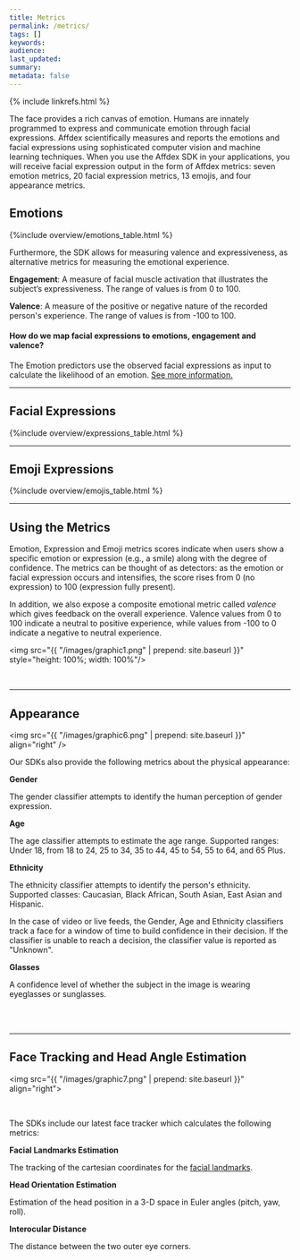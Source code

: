 ```yaml
---
title: Metrics
permalink: /metrics/
tags: []
keywords:
audience:
last_updated:
summary:
metadata: false
---
```

{% include linkrefs.html %}

The face provides a rich canvas of emotion. Humans are innately programmed to express and communicate emotion through facial expressions. Affdex scientifically measures and reports the emotions and facial expressions using sophisticated computer vision and machine learning techniques. When you use the Affdex SDK in your applications, you will receive facial expression output in the form of Affdex metrics: seven emotion metrics, 20 facial expression metrics, 13 emojis, and four appearance metrics.

## Emotions

{%include overview/emotions_table.html %}

Furthermore, the SDK allows for measuring valence and expressiveness, as alternative metrics for measuring the emotional experience.

<strong>Engagement</strong>: A measure of facial muscle activation that illustrates the subject’s expressiveness. The range of values is from 0 to 100.

<strong>Valence</strong>: A measure of the positive or negative nature of the recorded person's experience. The range of values is from -100 to 100.


#### How do we map facial expressions to emotions, engagement and valence?

The Emotion predictors use the observed facial expressions as input to calculate the likelihood of an emotion. [See more information.](/emotion_mapping/)

***

## Facial Expressions

{%include overview/expressions_table.html %}

***

## Emoji Expressions

{%include overview/emojis_table.html %}

***

## Using the Metrics
Emotion, Expression and Emoji metrics scores indicate when users show a specific emotion or expression (e.g., a smile) along with the degree of confidence. The metrics can be thought of as detectors: as the emotion or facial expression occurs and intensifies, the score rises from 0 (no expression) to 100 (expression fully present).

In addition, we also expose a composite emotional metric called _valence_ which gives feedback on the overall experience. Valence values from 0 to 100 indicate a neutral to positive experience, while values from -100 to 0 indicate a negative to neutral experience.

<img src="{{ "/images/graphic1.png" | prepend: site.baseurl }}" style="height: 100%; width: 100%"/>

<br />

***

## Appearance

<img src="{{ "/images/graphic6.png" | prepend: site.baseurl }}" align="right" />

Our SDKs also provide the following metrics about the physical appearance:

**Gender**

The gender classifier attempts to identify the human perception of gender expression.

**Age**

The age classifier attempts to estimate the age range.
Supported ranges: Under 18, from 18 to 24, 25 to 34, 35 to 44, 45 to 54, 55 to 64, and 65 Plus.


**Ethnicity**

The ethnicity classifier attempts to identify the person's ethnicity.
Supported classes: Caucasian, Black African, South Asian, East Asian and Hispanic.


In the case of video or live feeds, the Gender, Age and Ethnicity classifiers track a face for a window of time to build confidence in their decision. If the classifier is unable to reach a decision, the classifier value is reported as "Unknown".

**Glasses**  

A confidence level of whether the subject in the image is wearing eyeglasses or sunglasses.  



<br />
<br />

***

## Face Tracking and Head Angle Estimation

<img src="{{ "/images/graphic7.png" | prepend: site.baseurl }}" align="right">

<br />

The SDKs include our latest face tracker which calculates the following metrics:

**Facial Landmarks Estimation**

The tracking of the cartesian coordinates for the [facial landmarks](/fpi/).

**Head Orientation Estimation**

Estimation of the head position in a 3-D space in Euler angles (pitch, yaw, roll).

**Interocular Distance**

The distance between the two outer eye corners.

<br />
<br />
